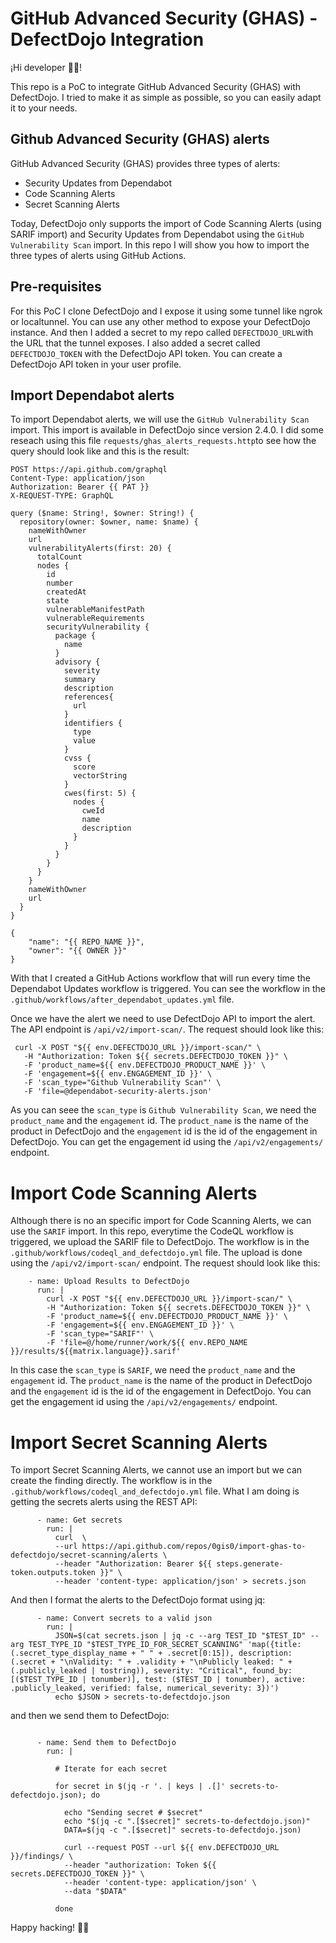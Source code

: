 # GitHub Advanced Security (GHAS) - DefectDojo Integration

¡Hi developer 👋🏻!

This repo is a PoC to integrate GitHub Advanced Security (GHAS) with DefectDojo. I tried to make it as simple as possible, so you can easily adapt it to your needs.

## Github Advanced Security (GHAS) alerts

GitHub Advanced Security (GHAS) provides three types of alerts:

- Security Updates from Dependabot
- Code Scanning Alerts
- Secret Scanning Alerts

Today, DefectDojo only supports the import of Code Scanning Alerts (using SARIF import) and Security Updates from Dependabot using the `GitHub Vulnerability Scan` import. In this repo I will show you how to import the three types of alerts using GitHub Actions.


## Pre-requisites

For this PoC I clone DefectDojo and I expose it using some tunnel like ngrok or localtunnel. You can use any other method to expose your DefectDojo instance. And then I added a secret to my repo called `DEFECTDOJO_URL`with the URL that the tunnel exposes. I also added a secret
called `DEFECTDOJO_TOKEN` with the DefectDojo API token. You can create a DefectDojo API token in your user profile.

## Import Dependabot alerts

To import Dependabot alerts, we will use the `GitHub Vulnerability Scan` import. This import is available in DefectDojo since version 2.4.0. I did some reseach using this file `requests/ghas_alerts_requests.http`to see how the query should look like and this is the result:

```
POST https://api.github.com/graphql
Content-Type: application/json
Authorization: Bearer {{ PAT }}
X-REQUEST-TYPE: GraphQL

query ($name: String!, $owner: String!) {  
  repository(owner: $owner, name: $name) {
    nameWithOwner
    url
    vulnerabilityAlerts(first: 20) {
      totalCount
      nodes {
        id
        number
        createdAt
        state
        vulnerableManifestPath
        vulnerableRequirements        
        securityVulnerability {
          package {
            name
          }
          advisory {
            severity
            summary
            description
            references{
              url
            }
            identifiers {
              type
              value
            }
            cvss {
              score     
              vectorString        
            }
            cwes(first: 5) {              
              nodes {
                cweId
                name
                description
              }
            }
          }
        }        
      }
    }
    nameWithOwner
    url
  }
}

{
    "name": "{{ REPO_NAME }}",
    "owner": "{{ OWNER }}"
}
```

With that I created a GitHub Actions workflow that will run every time the Dependabot Updates workflow is triggered. You can see the workflow in the `.github/workflows/after_dependabot_updates.yml` file.

Once we have the alert we need to use DefectDojo API to import the alert. The API endpoint is `/api/v2/import-scan/`. The request should look like this:

```
 curl -X POST "${{ env.DEFECTDOJO_URL }}/import-scan/" \
   -H "Authorization: Token ${{ secrets.DEFECTDOJO_TOKEN }}" \
   -F 'product_name=${{ env.DEFECTDOJO_PRODUCT_NAME }}' \
   -F 'engagement=${{ env.ENGAGEMENT_ID }}' \
   -F 'scan_type="Github Vulnerability Scan"' \
   -F 'file=@dependabot-security-alerts.json'
```

As you can seee the `scan_type` is `Github Vulnerability Scan`, we need the `product_name` and the `engagement` id. The `product_name` is the name of the product in DefectDojo and the `engagement` id is the id of the engagement in DefectDojo. You can get the engagement id using the `/api/v2/engagements/` endpoint.


# Import Code Scanning Alerts

Although there is no an specific import for Code Scanning Alerts, we can use the `SARIF` import. In this repo, everytime the CodeQL workflow is triggered, we upload the SARIF file to DefectDojo. The workflow is in the `.github/workflows/codeql_and_defectdojo.yml` file. The upload is done using the `/api/v2/import-scan/` endpoint. The request should look like this:

```
    - name: Upload Results to DefectDojo
      run: |
        curl -X POST "${{ env.DEFECTDOJO_URL }}/import-scan/" \
        -H "Authorization: Token ${{ secrets.DEFECTDOJO_TOKEN }}" \
        -F 'product_name=${{ env.DEFECTDOJO_PRODUCT_NAME }}' \
        -F 'engagement=${{ env.ENGAGEMENT_ID }}' \
        -F 'scan_type="SARIF"' \
        -F 'file=@/home/runner/work/${{ env.REPO_NAME }}/results/${{matrix.language}}.sarif'

``` 

In this case the `scan_type` is `SARIF`, we need the `product_name` and the `engagement` id. The `product_name` is the name of the product in DefectDojo and the `engagement` id is the id of the engagement in DefectDojo. You can get the engagement id using the `/api/v2/engagements/` endpoint.

# Import Secret Scanning Alerts

To import Secret Scanning Alerts, we cannot use an import but we can create the finding directly. The workflow is in the `.github/workflows/codeql_and_defectdojo.yml` file. What I am doing is getting the secrets alerts using the REST API:

```
      - name: Get secrets
        run: |
          curl  \
          --url https://api.github.com/repos/0gis0/import-ghas-to-defectdojo/secret-scanning/alerts \
          --header "Authorization: Bearer ${{ steps.generate-token.outputs.token }}" \
          --header 'content-type: application/json' > secrets.json
```

And then I format the alerts to the DefectDojo format using jq:

```
      - name: Convert secrets to a valid json
        run: |
          JSON=$(cat secrets.json | jq -c --arg TEST_ID "$TEST_ID" --arg TEST_TYPE_ID "$TEST_TYPE_ID_FOR_SECRET_SCANNING" 'map({title: (.secret_type_display_name + " " + .secret[0:15]), description: (.secret + "\nValidity: " + .validity + "\nPublicly leaked: " + (.publicly_leaked | tostring)), severity: "Critical", found_by: [($TEST_TYPE_ID | tonumber)], test: ($TEST_ID | tonumber), active: .publicly_leaked, verified: false, numerical_severity: 3})')
          echo $JSON > secrets-to-defectdojo.json

```


and then we send them to DefectDojo:

```

      - name: Send them to DefectDojo
        run: |

          # Iterate for each secret

          for secret in $(jq -r '. | keys | .[]' secrets-to-defectdojo.json); do

            echo "Sending secret # $secret"
            echo "$(jq -c ".[$secret]" secrets-to-defectdojo.json)"
            DATA=$(jq -c ".[$secret]" secrets-to-defectdojo.json)

            curl --request POST --url ${{ env.DEFECTDOJO_URL }}/findings/ \
            --header "authorization: Token ${{ secrets.DEFECTDOJO_TOKEN }}" \
            --header 'content-type: application/json' \
            --data "$DATA"

          done
```

Happy hacking! 🐱‍👤